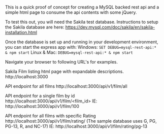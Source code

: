 This is a quick proof of concept for creating a MySQL backed rest api and a simple html page to consume the api contents with some jQuery.

To test this out, you will need the Sakila test database.
Instructions to setup the Sakila database are here:
https://dev.mysql.com/doc/sakila/en/sakila-installation.html

Once the database is set up and running in your development environment, you can start the express app with:
Windows: `SET DEBUG=mysql-rest-api:* & npm start`
Linux & Mac: `DEBUG=mysql-rest-api:* & npm start`

Navigate your browser to following URL's for examples.

Sakila Film listing html page with expandable descriptions.
http://localhost:3000

API endpoint for all films
http://localhost:3000/api/v1/film/all

API endpoint for a single film by id
http://localhost:3000/api/v1/film/<film_id>
IE: http://localhost:3000/api/v1/film/100

API endpoint for all films with specific Rating
http://localhost:3000/api/v1/film/rating/<rating>
(The sample database uses G, PG, PG-13, R, and NC-17)
IE: http://localhost:3000/api/v1/film/rating/pg-13
